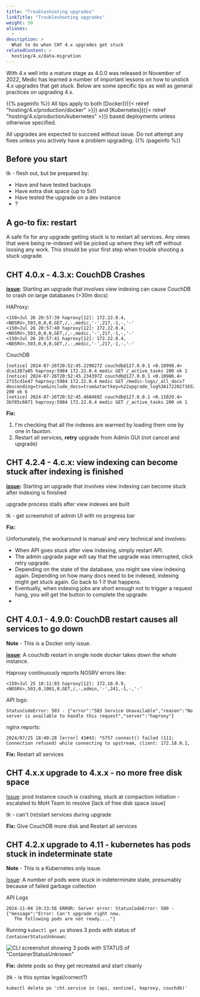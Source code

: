 ```yaml
---
title: "Troubleshooting upgrades"
linkTitle: "Troubleshooting upgrades"
weight: 50
aliases:
  - 
description: >
  What to do when CHT 4.x upgrades get stuck
relatedContent: >
  hosting/4.x/data-migration
---
```


With 4.x well into a mature stage as 4.0.0 was released in November of 2022, Medic has learned a number of important lessons on how to unstick 4.x upgrades that get stuck.  Below are some specific tips as well as general practices on upgrading 4.x.

{{% pageinfo %}}
All tips apply to both [Docker]({{< relref "hosting/4.x/production/docker" >}}) and [Kubernetes]({{< relref "hosting/4.x/production/kubernetes" >}}) based deployments unless otherwise specified.

All upgrades are expected to succeed without issue.  Do not attempt any fixes unless you actively have a problem upgrading.
{{% /pageinfo %}}

## Before you start

tk - flesh out, but be prepared by:

* Have and have tested backups
* Have extra disk space (up to 5x!)
* Have tested the upgrade on a dev instance
* ?

## A go-to fix: restart

A safe fix for any upgrade getting stuck is to restart all services.  Any views that were being re-indexed will be picked up where they left off without loosing any work.  This should be your first step when trouble shooting a stuck upgrade.

## CHT 4.0.x - 4.3.x: CouchDB Crashes

**[issue](https://github.com/medic/cht-core/issues/9286)**:  Starting an upgrade that involves view indexing can cause CouchDB to crash on large databases (>30m docs)

HAProxy:

```shell
<150>Jul 26 20:57:39 haproxy[12]: 172.22.0.4,<NOSRV>,503,0,0,0,GET,/,-,medic,'-',217,-1,-,'-'
<150>Jul 26 20:57:40 haproxy[12]: 172.22.0.4,<NOSRV>,503,0,0,0,GET,/,-,medic,'-',217,-1,-,'-'
<150>Jul 26 20:57:41 haproxy[12]: 172.22.0.4,<NOSRV>,503,0,0,0,GET,/,-,medic,'-',217,-1,-,'-'
```

CouchDB

```shell
[notice] 2024-07-26T20:52:45.229027Z couchdb@127.0.0.1 <0.10998.4> dca1387a05 haproxy:5984 172.22.0.4 medic GET /_active_tasks 200 ok 1
[notice] 2024-07-26T20:52:45.234397Z couchdb@127.0.0.1 <0.10986.4> 2715cd1e47 haproxy:5984 172.22.0.4 medic GET /medic-logs/_all_docs?descending=true&include_docs=true&startkey=%22upgrade_log%3A1722027165223%3A%22&limit=1 200 ok 6
[notice] 2024-07-26T20:52:45.468469Z couchdb@127.0.0.1 <0.11029.4> 3bf85c6071 haproxy:5984 172.22.0.4 medic GET /_active_tasks 200 ok 1
```

**Fix:**
1. I'm checking that all the indexes are warmed by loading them one by one in fauxton.
2. Restart all services, **retry** upgrade from Admin GUI (not cancel and upgrade)

## CHT 4.2.4 - 4.c.x: view indexing can become stuck after indexing is finished

**[issue](https://github.com/medic/cht-core/issues/9617):** Starting an upgrade that involves view indexing can become stuck after indexing is finished

upgrade process stalls after view indexes are built

tk - get screenshot of admin UI with no progress bar

**Fix:**

Unfortunately, the workaround is manual and very technical and involves:

* When API goes stuck after view indexing, simply restart API.
* The admin upgrade page will say that the upgrade was interrupted, click retry upgrade.
* Depending on the state of the database, you might see view indexing again. Depending on how many docs need to be indexed, indexing might get stuck again. Go back to 1 if that happens.
* Eventually, when indexing jobs are short enough not to trigger a request hang, you will get the button to complete the upgrade.
* 
## CHT 4.0.1 - 4.9.0: CouchDB restart causes all services to go down

**Note** - This is a Docker only issue.

**[issue](https://github.com/medic/cht-core/issues/9284)**:   A couchdb restart in single node docker takes down the whole instance.

Haproxy continuously reports NOSRV errors like:

```shell
<150>Jul 25 18:11:03 haproxy[12]: 172.18.0.9,<NOSRV>,503,0,1001,0,GET,/,-,admin,'-',241,-1,-,'-'
```

API logs:

```shell
StatusCodeError: 503 - {"error":"503 Service Unavailable","reason":"No server is available to handle this request","server":"haproxy"}
```

nginx reports:

```shell
2024/07/25 18:40:28 [error] 43#43: *5757 connect() failed (111: Connection refused) while connecting to upstream, client: 172.18.0.1, 
```


**Fix:** Restart all services


## CHT 4.x.x upgrade to 4.x.x - no more free disk space  

[Issue](https://github.com/moh-kenya/config-echis-2.0/issues/2578#issuecomment-2455702112): prod instance couch is  crashing, stuck at compaction initiation - escalated to MoH Team to resolve [lack of free disk space issue]

tk - can't (re)start services during upgrade

**Fix:** Give CouchDB more disk and Restart all services


## CHT 4.2.x upgrade to 4.11  - kubernetes has pods stuck in indeterminate state

**Note** - This is a Kubernetes only issue.

[Issue](https://github.com/moh-kenya/config-echis-2.0/issues/2579#issuecomment-2455637516): A number of pods were stuck in indeterminate state, presumably because of failed garbage collection

API Logs
```shell
2024-11-04 19:33:56 ERROR: Server error: StatusCodeError: 500 - {"message":"Error: Can't upgrade right now.
   The following pods are not ready...."}
```

Running `kubectl get po` shows 3 pods with status of `ContainerStatusUnknown`:

![CLI screenshot showing 3 pods with STATUS of "ContainerStatusUnknown" ](container-status-unknown.png)

**Fix:** delete pods so they get recreated and start cleanly 

(tk - is this syntax legal/correct?)

`kubectl delete po 'cht.service in (api, sentinel, haproxy, couchdb)'`


